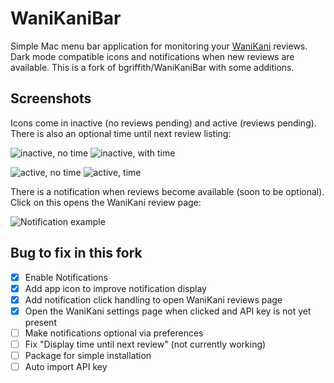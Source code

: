 # WaniKaniBar

Simple Mac menu bar application for monitoring your [WaniKani](https://wanikani.com) reviews. Dark mode compatible icons and notifications when new reviews are available. This is a fork of bgriffith/WaniKaniBar with some additions.

## Screenshots

Icons come in inactive (no reviews pending) and active (reviews pending). There is also an optional time until next review listing:

![inactive, no time](https://user-images.githubusercontent.com/33917/51778915-28f9aa00-20b9-11e9-8eb4-facd9cf6ab43.png) ![inactive, with time](https://user-images.githubusercontent.com/33917/51778884-010a4680-20b9-11e9-88cc-94c61a28991f.png)

![active, no time](https://user-images.githubusercontent.com/33917/51779335-8f7fc780-20bb-11e9-8d6e-33d6d05b7d2d.png) ![active, time](https://user-images.githubusercontent.com/33917/51779334-8db60400-20bb-11e9-9b3f-b01dc34d572b.png)

There is a notification when reviews become available (soon to be optional). Click on this opens the WaniKani review page:

![Notification example](https://user-images.githubusercontent.com/33917/51780132-efc53800-20c0-11e9-9055-0901704319c2.png)

## Bug to fix in this fork

 - [x] Enable Notifications
 - [x] Add app icon to improve notification display
 - [x] Add notification click handling to open WaniKani reviews page
 - [x] Open the WaniKani settings page when clicked and API key is not yet present
 - [ ] Make notifications optional via preferences
 - [ ] Fix "Display time until next review" (not currently working)
 - [ ] Package for simple installation
 - [ ] Auto import API key
